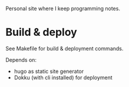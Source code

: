 Personal site where I keep programming notes.

# Build & deploy

See Makefile for build & deployment commands.

Depends on:
  - hugo as static site generator
  - Dokku (with cli installed) for deployment

